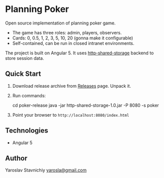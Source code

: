 # Planning Poker

Open source implementation of planning poker game.

- The game has three roles: admin, players, observers.
- Cards: 0, 0.5, 1, 2, 3, 5, 10, 20 (gonna make it configurable)
- Self-contained, can be run in closed intranet environments.

The project is built on Angular 5. It uses [http-shared-storage](https://github.com/yarosla/httpstorage) 
backend to store session data.

## Quick Start

1. Download release archive from [Releases](https://github.com/yarosla/poker/releases) page. Unpack it.
2. Run commands:

    cd poker-release
    java -jar http-shared-storage-1.0.jar -P 8080 -s poker
    
3. Point your browser to `http://localhost:8080/index.html`

Technologies
------------

- Angular 5

Author
------

Yaroslav Stavnichiy <yarosla@gmail.com>
